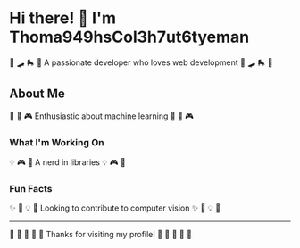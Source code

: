 # Hi there! 👋 I'm Thoma949hsCol3h7ut6tyeman

🏹 🛹 🛼 🏓 A passionate developer who loves web development 🏹 🛹 🛼 🏓

## About Me
🎸 🛶 🎮 Enthusiastic about machine learning 🎸 🛶 🎮

### What I'm Working On
💡 🎮 🎱 A nerd in libraries 💡 🎮 🎱

### Fun Facts
✨ 🎺 💡 🚵 Looking to contribute to computer vision ✨ 🎺 💡 🚵

---
🏑 🎯 🚴 🥊 🎾 Thanks for visiting my profile! 🥁 🚣 🏸 🏓 🎾
